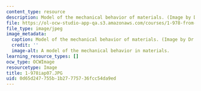 ```yaml
---
content_type: resource
description: Model of the mechanical behavior of materials. (Image by Dr. Markus Buehler.)
file: https://ol-ocw-studio-app-qa.s3.amazonaws.com/courses/1-978-from-nano-to-macro-introduction-to-atomistic-modeling-techniques-january-iap-2007/0d65d247755b1b27775736fcc54da9ed_1-978iap07.JPG
file_type: image/jpeg
image_metadata:
  caption: Model of the mechanical behavior of materials. (Image by Dr. Markus Buehler.)
  credit: ''
  image-alt: A model of the mechanical behavior in materials.
learning_resource_types: []
ocw_type: OCWImage
resourcetype: Image
title: 1-978iap07.JPG
uid: 0d65d247-755b-1b27-7757-36fcc54da9ed
---
```

